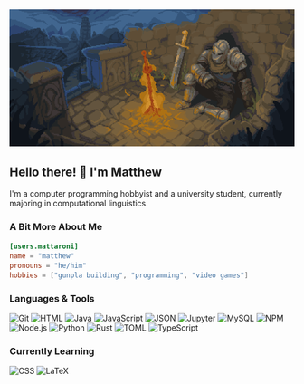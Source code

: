 <div id=banner align=center>
    <img src="./assets/rest-here-weary-traveler.webp" width="700">
</div>

## Hello there! 👋 I'm Matthew
I'm a computer programming hobbyist and a university student, currently majoring in computational linguistics.

### A Bit More About Me
```toml
[users.mattaroni]
name = "matthew"
pronouns = "he/him"
hobbies = ["gunpla building", "programming", "video games"]
```

### Languages & Tools
![Git](https://img.shields.io/badge/Git-1e1e2e?style=flat&logo=git&logoColor=F05032)
![HTML](https://img.shields.io/badge/HTML-1e1e2e?style=flat&logo=html5&logoColor=E34F26)
![Java](https://img.shields.io/badge/Java-1e1e2e?style=flat&logo=openjdk)
![JavaScript](https://img.shields.io/badge/JavaScript-1e1e2e?style=flat&logo=javascript&logoColor=F7DF1E)
![JSON](https://img.shields.io/badge/JSON-1e1e2e?style=flat&logo=json)
![Jupyter](https://img.shields.io/badge/Jupyter-1e1e2e?stype=flat&logo=jupyter&logoColor=F37626)
![MySQL](https://img.shields.io/badge/MySQL-1e1e2e?style=flat&logo=mysql&logoColor=4479A1)
![NPM](https://img.shields.io/badge/NPM-1e1e2e?style=flat&logo=npm&logoColor=CB3837)
![Node.js](https://img.shields.io/badge/Node.js-1e1e2e?style=flat&logo=node.js&logoColor=5FA04E)
![Python](https://img.shields.io/badge/Python-1e1e2e?style=flat&logo=python&logoColor=3776AB)
![Rust](https://img.shields.io/badge/Rust-1e1e2e?style=flat&logo=rust&logoColor=white)
![TOML](https://img.shields.io/badge/TOML-1e1e2e?style=flat&logo=toml&logoColor=9C4121)
![TypeScript](https://img.shields.io/badge/TypeScript-1e1e2e?style=flat&logo=typescript&logoColor=3178C6)

### Currently Learning
![CSS](https://img.shields.io/badge/CSS-1e1e2e?style=flat&logo=css3&logoColor=1572B6)
![LaTeX](https://img.shields.io/badge/LaTeX-1e1e2e?stype=flat&logo=latex&logoColor=008080)